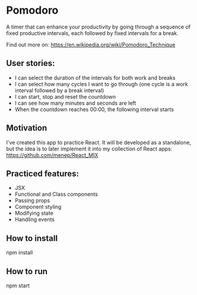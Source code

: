 # Pomodoro
A timer that can enhance your productivity by going through a sequence of fixed productive intervals, each followed by fixed intervals for a break.

Find out more on: 
https://en.wikipedia.org/wiki/Pomodoro_Technique

## User stories:

- I can select the duration of the intervals for both work and breaks
- I can select how many cycles I want to go through (one cycle is a work interval followed by a break interval)
- I can start, stop and reset the countdown
- I can see how many minutes and seconds are left
- When the countdown reaches 00:00, the following interval starts

## Motivation
I've created this app to practice React.
It will be developed as a standalone, but the idea is to later implement it into my collection of React apps:
https://github.com/menep/React_MIX

## Practiced features:

- JSX
- Functional and Class components
- Passing props
- Component styling
- Modifying state
- Handling events

## How to install
npm install

## How to run
npm start